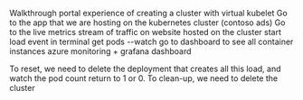 Walkthrough portal experience of creating a cluster with virtual kubelet 
Go to the app that we are hosting on the kubernetes cluster (contoso ads)
Go to the live metrics stream of traffic on website hosted on the cluster
start load event in terminal
get pods --watch
go to dashboard to see all container instances
azure monitoring + grafana dashboard

To reset, we need to delete the deployment that creates all this load, and watch the pod count return to 1 or 0.
To clean-up, we need to delete the cluster